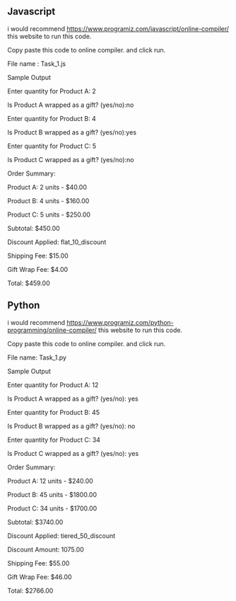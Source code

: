  Javascript
 ---------------------
 
 i would recommend https://www.programiz.com/javascript/online-compiler/ this website to run this code. 

Copy paste this code to online compiler. and click run. 

File name : Task_1.js


Sample Output 

Enter quantity for Product A: 2

Is Product A wrapped as a gift? (yes/no):no

Enter quantity for Product B: 4

Is Product B wrapped as a gift? (yes/no):yes

Enter quantity for Product C: 5

Is Product C wrapped as a gift? (yes/no):no

Order Summary:

Product A: 2 units - $40.00

Product B: 4 units - $160.00

Product C: 5 units - $250.00

Subtotal: $450.00

Discount Applied: flat_10_discount

Shipping Fee: $15.00

Gift Wrap Fee: $4.00

Total: $459.00





Python
--------------------------


 i would recommend https://www.programiz.com/python-programming/online-compiler/ this website to run this code. 

Copy paste this code to online compiler. and click run. 

File name: Task_1.py


Sample Output 

Enter quantity for Product A: 12

Is Product A wrapped as a gift? (yes/no): yes

Enter quantity for Product B: 45

Is Product B wrapped as a gift? (yes/no): no

Enter quantity for Product C: 34

Is Product C wrapped as a gift? (yes/no): yes

Order Summary:

Product A: 12 units - $240.00

Product B: 45 units - $1800.00

Product C: 34 units - $1700.00

Subtotal: $3740.00

Discount Applied: tiered_50_discount

Discount Amount: 1075.00

Shipping Fee: $55.00

Gift Wrap Fee: $46.00

Total: $2766.00
